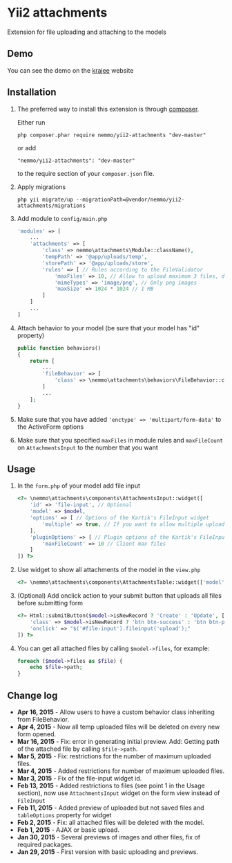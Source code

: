 Yii2 attachments
================
Extension for file uploading and attaching to the models

Demo
----
You can see the demo on the [krajee](http://plugins.krajee.com/file-input/demo) website

Installation
------------

1. The preferred way to install this extension is through [composer](http://getcomposer.org/download/).

	Either run
	
	```
	php composer.phar require nemmo/yii2-attachments "dev-master"
	```
	
	or add
	
	```
	"nemmo/yii2-attachments": "dev-master"
	```
	
	to the require section of your `composer.json` file.

2. Apply migrations
	
	```
	php yii migrate/up --migrationPath=@vendor/nemmo/yii2-attachments/migrations
	```

3.  Add module to `config/main.php`
	
	```php
	'modules' => [
		...
		'attachments' => [
			'class' => nemmo\attachments\Module::className(),
			'tempPath' => '@app/uploads/temp',
			'storePath' => '@app/uploads/store',
			'rules' => [ // Rules according to the FileValidator
			    'maxFiles' => 10, // Allow to upload maximum 3 files, default to 3
				'mimeTypes' => 'image/png', // Only png images
				'maxSize' => 1024 * 1024 // 1 MB
			]
		]
		...
	]
	```

4. Attach behavior to your model (be sure that your model has "id" property)
	
	```php
	public function behaviors()
	{
		return [
			...
			'fileBehavior' => [
				'class' => \nemmo\attachments\behaviors\FileBehavior::className()
			]
			...
		];
	}
	```
	
5. Make sure that you have added `'enctype' => 'multipart/form-data'` to the ActiveForm options
	
6. Make sure that you specified `maxFiles` in module rules and `maxFileCount` on `AttachmentsInput` to the number that you want

Usage
-----

1. In the `form.php` of your model add file input
	
	```php
	<?= \nemmo\attachments\components\AttachmentsInput::widget([
		'id' => 'file-input', // Optional
		'model' => $model,
		'options' => [ // Options of the Kartik's FileInput widget
			'multiple' => true, // If you want to allow multiple upload, default to false
		],
		'pluginOptions' => [ // Plugin options of the Kartik's FileInput widget 
			'maxFileCount' => 10 // Client max files
		]
	]) ?>
	```

2. Use widget to show all attachments of the model in the `view.php`
	
	```php
	<?= \nemmo\attachments\components\AttachmentsTable::widget(['model' => $model]) ?>
	```

3. (Optional) Add onclick action to your submit button that uploads all files before submitting form
	
	```php
	<?= Html::submitButton($model->isNewRecord ? 'Create' : 'Update', [
		'class' => $model->isNewRecord ? 'btn btn-success' : 'btn btn-primary',
		'onclick' => "$('#file-input').fileinput('upload');"
	]) ?>
	```
	
4. You can get all attached files by calling ```$model->files```, for example:

	```php
	foreach ($model->files as $file) {
        echo $file->path;
    }
    ```

Change log
----------

- **Apr 16, 2015** - 	Allow users to have a custom behavior class inheriting from FileBehavior.
- **Apr 4, 2015** - 	Now all temp uploaded files will be deleted on every new form opened.
- **Mar 16, 2015** - 	Fix: error in generating initial preview. Add: Getting path of the attached file by calling ```$file->path```.
- **Mar 5, 2015** -	    Fix: restrictions for the number of maximum uploaded files.
- **Mar 4, 2015** -	    Added restrictions for number of maximum uploaded files.
- **Mar 3, 2015** -	    Fix of the file-input widget id.
- **Feb 13, 2015** -	Added restrictions to files (see point 1 in the Usage section), now use ```AttachmentsInput``` widget on the form view	instead of ```FileInput```
- **Feb 11, 2015** -	Added preview of uploaded but not saved files and ```tableOptions``` property for widget
- **Feb 2, 2015** -		Fix: all attached files will be deleted with the model.
- **Feb 1, 2015** -		AJAX or basic upload.
- **Jan 30, 2015** -	Several previews of images and other files, fix of required packages. 
- **Jan 29, 2015** -	First version with basic uploading and previews.
